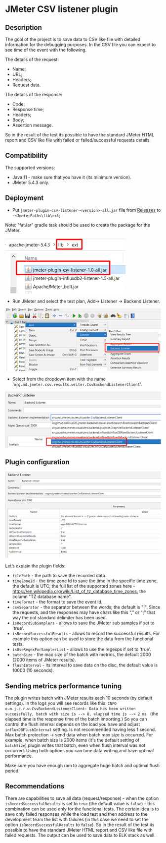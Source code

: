 # JMeter CSV listener plugin

## Description
The goal of the project is to save data to CSV like file with detailed information for the debugging purposes. In the CSV file you can expect to see time of the event with the following.

The details of the request:
* Name;
* URL;
* Headers;
* Request data.

The details of the response:
* Code;
* Response time;
* Headers;	
* Body;
* Assertion message. 
  
So in the result of the test its possible to have the standard JMeter HTML report and CSV like file with failed or failed/successful requests details.

## Compatibility
The supported versions:
* Java 11 - make sure that you have it (its minimum version).
* JMeter 5.4.3 only.


## Deployment
* Put `jmeter-plugin-csv-listener-<version>-all.jar` file from [Releases](https://github.com/mderevyankoaqa/jmeter-csv-listener-plugin/releases) to `~<JmeterPath<\lib\ext`;

Note: "fatJar" gradle task should be used to create the package for the JMeter.

![](img/deploy1.png)

* Run JMeter and select the test plan, Add-> Listener -> Backend Listener.

![](img/deploy2.png)

* Select from the dropdown item with the name '`org.md.jmeter.csv.results.writer.CsvBackendListenerClient`'.

![](img/deploy3.png)

## Plugin configuration

![](img/deploy4.png)

Let’s explain the plugin fields:
* `filePath` - the path to save the recorded data.
* `timeZoneId` - the time zone Id to save the time in the specific time zone, the default is UTC; the full list of the supported zones here - https://en.wikipedia.org/wiki/List_of_tz_database_time_zones, the column "TZ database name".
* `timeFormat` - the format to save the event id.
* `csvSeparator` - the separator between the words; the default is "|". Since the requests, and the responses may have chars like this "," or ";" that way the not standard delimiter has been used.
* `isRecordSubSamplers` - allows to save the JMeter sub samples if set to 'true'.
* `isRecordSuccessfulResults` - allows to record the successful results. For example this option can be used to store the data from the functional tests. 
* `isUseRegexForSamplerList` - allows to use the regexps if set to 'true'.
* `batchSize` - the max size of the batch with metrics, the default 2000 (2000 items of JMeter results).
* `flushInterval` - its interval to save data on the disc, the default value is 10000 (10 seconds).

## Sending metrics performance tuning
The plugin writes batch with JMeter results each 10 seconds (by default settings). In the logs you will see records like this:
`INFO o.m.j.c.r.w.CsvBackendListenerClient: Data has been written successfully, batch with size is --> 8, elapsed time is --> 2 ms
` (the elapsed time is the response time of the batch importing.) So you can control the flush interval depends on the load you have and adjust `influxDBFlushInterval` setting. Is not recommended having less 1 second.  
Max batch protection -> send data when batch max size is occurred. For example, when batch size is 2000 items (it's the default setting of `batchSize`) plugin writes that batch, even when flush interval was not occurred.
Using both options you can tune data writing and have optimal performance.

Make sure you have enough ram to aggregate huge batch and optimal flush period.

## Recommendations
There are capabilities to save all data (request/response) - when the option `isRecordSuccessfulResults` is set to `true` (the default value is `false`) - this combination can be used only for the functional tests.
The certain idea is to save only failed responses while the load test and then address to the development team the list with failures (in this case we need to set the option `isRecordSuccessfulResults` to `false`). So in the result of the test its possible to have the standard JMeter HTML report and CSV like file with failed requests.
The output can be used to save data to ELK stack as well.
